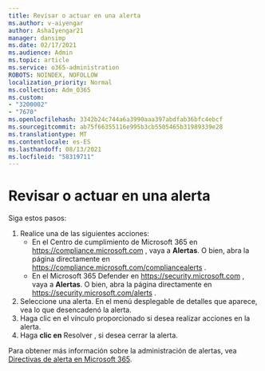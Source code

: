 ```yaml
---
title: Revisar o actuar en una alerta
ms.author: v-aiyengar
author: AshaIyengar21
manager: dansimp
ms.date: 02/17/2021
ms.audience: Admin
ms.topic: article
ms.service: o365-administration
ROBOTS: NOINDEX, NOFOLLOW
localization_priority: Normal
ms.collection: Adm_O365
ms.custom:
- "3200002"
- "7670"
ms.openlocfilehash: 3342b24c744a6a3990aaa397abdfab36bfc4ebcf
ms.sourcegitcommit: ab75f66355116e995b3cb5505465b31989339e28
ms.translationtype: MT
ms.contentlocale: es-ES
ms.lasthandoff: 08/13/2021
ms.locfileid: "58319711"
---
```

# <a name="review-or-act-on-an-alert"></a>Revisar o actuar en una alerta

Siga estos pasos:

1. Realice una de las siguientes acciones:
   - En el Centro de cumplimiento de Microsoft 365 en <https://compliance.microsoft.com> , vaya a **Alertas**. O bien, abra la página directamente en <https://compliance.microsoft.com/compliancealerts> .
   - En el Microsoft 365 Defender en <https://security.microsoft.com> , vaya a **Alertas**. O bien, abra la página directamente en <https://security.microsoft.com/alerts> .
2. Seleccione una alerta. En el menú desplegable de detalles que aparece, vea lo que desencadenó la alerta.
3. Haga clic en el vínculo proporcionado si desea realizar acciones en la alerta.
4. Haga **clic en** Resolver , si desea cerrar la alerta.

Para obtener más información sobre la administración de alertas, vea [Directivas de alerta en Microsoft 365](https://docs.microsoft.com/microsoft-365/compliance/alert-policies).
